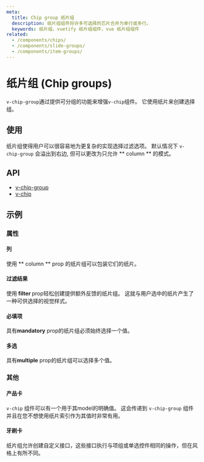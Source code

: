 ```yaml
---
meta:
  title: Chip group 纸片组
  description: 纸片组组件将许多可选择的芯片合并为单行或多行。
  keywords: 纸片组，vuetify 纸片组组件，vue 纸片组组件
related:
  - /components/chips/
  - /components/slide-groups/
  - /components/item-groups/
---
```


# 纸片组 (Chip groups)

`v-chip-group`通过提供可分组的功能来增强`v-chip`组件。 它使用纸片来创建选择组。

<entry-ad />

## 使用

纸片组使得用户可以很容易地为更复杂的实现选择过滤选项。 默认情况下 `v-chip-group` 会溢出到右边, 但可以更改为只允许 ** column ** 的模式。

<usage name="v-chip-group" />

## API

- [v-chip-group](/api/v-chip-group)
- [v-chip](/api/v-chip)

<inline-api page="components/chip-groups" />

## 示例

### 属性

#### 列

使用 ** column ** prop 的纸片组可以包装它们的纸片。

<example file="v-chip-group/prop-column" />

#### 过滤结果

使用<strong x-id=“1”> filter </strong> prop轻松创建提供额外反馈的纸片组。 这就与用户选中的纸片产生了一种可供选择的视觉样式。

<example file="v-chip-group/prop-filter" />

#### 必填项

具有<strong x-id=“1”>mandatory</strong> prop的纸片组必须始终选择一个值。

<example file="v-chip-group/prop-mandatory" />

#### 多选

具有<strong x-id=“1”>multiple</strong> prop的纸片组可以选择多个值。

<example file="v-chip-group/prop-multiple" />

### 其他

#### 产品卡

`v-chip` 组件可以有一个用于其model的明确值。 这会传递到 `v-chip-group` 组件并且在您不想使用纸片索引作为其值时非常有用。

<example file="v-chip-group/misc-product-card" />

#### 牙刷卡

纸片组允许创建自定义接口，这些接口执行与项组或单选控件相同的操作，但在风格上有所不同。

<example file="v-chip-group/misc-toothbrush-card" />

<backmatter />

